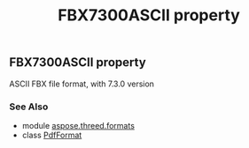 ﻿---
title: FBX7300ASCII property
second_title: Aspose.3D for Python via .NET API References
description: 
type: docs
weight: 200
url: /python-net/aspose.threed.formats/pdfformat/fbx7300ascii/
is_root: false
---

## FBX7300ASCII property


ASCII FBX file format, with 7.3.0 version

### See Also
* module [aspose.threed.formats](../../)
* class [PdfFormat](/3d/python-net/aspose.threed.formats/pdfformat)
